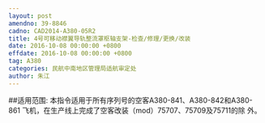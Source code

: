 ```yaml
---
layout: post
amendno: 39-8846
cadno: CAD2014-A380-05R2
title: 4号可移动襟翼导轨整流罩枢轴支架-检查/修理/更换/改装
date: 2016-10-08 00:00:00 +0800
effdate: 2016-10-08 00:00:00 +0800
tag: A380
categories: 民航中南地区管理局适航审定处
author: 朱江
---
```


##适用范围:
本指令适用于所有序列号的空客A380-841、A380-842和A380-861
飞机，在生产线上完成了空客改装（mod）75707、75709及75711的除
外。


